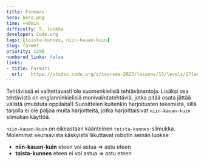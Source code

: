 ```yaml
---
title: Farmari
hero: hero.png
time: +40min
difficulty: 5. luokka
developer: Code.org
tags: [toista-kunnes, niin-kauan-kuin]
slug: farmer
priority: 1290
numbered_links: false
links:
- title: Farmari
  url:   https://studio.code.org/s/coursee-2023/lessons/13/levels/1?lang=fi-FI
---
```


Tehtävissä ei valitettavasti ole suomenkielisiä tehtävänantoja. Lisäksi osa tehtävistä on englanninkielisiä monivalintatehtäviä, jotka pitää osata jättää välistä (muistuta oppilaita!) Suosittelen kuitenkin harjoitusten tekemistä, sillä tarjolla ei ole paljoa muita harjoitteita, jotka harjoittaisivat `niin-kauan-kuin` silmukan käyttöä.

`niin-kauan-kuin` on oikeastaan käänteinen `toista-kunnes`-silmukka. Molemmat seuraavista käskyistä liikuttavat robotin seinän luokse:
- **niin-kauan-kuin** eteen voi astua => astu eteen
- **toista-kunnes** eteen ei voi astua => astu eteen
